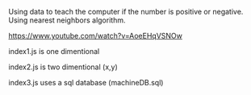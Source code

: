 Using data to teach the computer if the number is positive or negative. Using nearest neighbors algorithm.

https://www.youtube.com/watch?v=AoeEHqVSNOw


index1.js is one dimentional

index2.js is two dimentional (x,y)

index3.js uses a sql database (machineDB.sql)